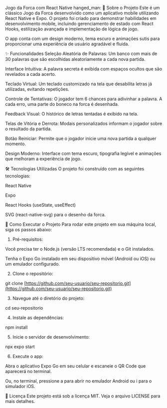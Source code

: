Jogo da Forca com React Native hanged_man:
📜 Sobre o Projeto
Este é um clássico Jogo da Forca desenvolvido como um aplicativo mobile utilizando React Native e Expo. O projeto foi criado para demonstrar habilidades em desenvolvimento mobile, incluindo gerenciamento de estado com React Hooks, estilização avançada e implementação de lógica de jogo.

O app conta com um design moderno, tema escuro e animações sutis para proporcionar uma experiência de usuário agradável e fluida.

✨ Funcionalidades
Seleção Aleatória de Palavras: Um banco com mais de 30 palavras que são escolhidas aleatoriamente a cada nova partida.

Interface Intuitiva: A palavra secreta é exibida com espaços ocultos que são revelados a cada acerto.

Teclado Virtual: Um teclado customizado na tela que desabilita letras já utilizadas, evitando repetições.

Controle de Tentativas: O jogador tem 6 chances para adivinhar a palavra. A cada erro, uma parte do boneco na forca é desenhada.

Feedback Visual: O histórico de letras tentadas é exibido na tela.

Telas de Vitória e Derrota: Modais personalizados informam o jogador sobre o resultado da partida.

Botão Reiniciar: Permite que o jogador inicie uma nova partida a qualquer momento.

Design Moderno: Interface com tema escuro, tipografia legível e animações que melhoram a experiência de jogo.

🛠️ Tecnologias Utilizadas
O projeto foi construído com as seguintes tecnologias:

React Native

Expo

React Hooks (useState, useEffect)

SVG (react-native-svg) para o desenho da forca.

🚀 Como Executar o Projeto
Para rodar este projeto em sua máquina local, siga os passos abaixo:

1. Pré-requisitos:

Você precisa ter o Node.js (versão LTS recomendada) e o Git instalados.

Tenha o Expo Go instalado em seu dispositivo móvel (Android ou iOS) ou um emulador configurado.

2. Clone o repositório:

git clone [https://github.com/seu-usuario/seu-repositorio.git](https://github.com/seu-usuario/seu-repositorio.git)

3. Navegue até o diretório do projeto:

cd seu-repositorio

4. Instale as dependências:

npm install

5. Inicie o servidor de desenvolvimento:

npx expo start

6. Execute o app:

Abra o aplicativo Expo Go em seu celular e escaneie o QR Code que aparecerá no terminal.

Ou, no terminal, pressione a para abrir no emulador Android ou i para o simulador iOS.

📄 Licença
Este projeto está sob a licença MIT. Veja o arquivo LICENSE para mais detalhes.
